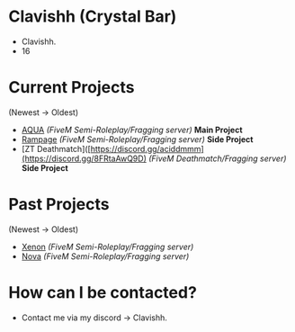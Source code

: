 # Clavishh (Crystal Bar)

- Clavishh.
- 16

# Current Projects

(Newest -> Oldest)

- [AQUA](https://discord.gg/aqua5m) *(FiveM Semi-Roleplay/Fragging server)* **Main Project**
- [Rampage](https://discord.gg/rampage) *(FiveM Semi-Roleplay/Fragging server)* **Side Project**
- [ZT Deathmatch]([https://discord.gg/aciddmmm](https://discord.gg/8FRtaAwQ9D) *(FiveM Deathmatch/Fragging server)* **Side Project**

# Past Projects

(Newest -> Oldest)

- [Xenon](https://discord.gg/xenon5m) *(FiveM Semi-Roleplay/Fragging server)*
- [Nova](https://discord.gg/nova5m) *(FiveM Semi-Roleplay/Fragging server)*

# How can I be contacted?

- Contact me via my discord -> Clavishh.

